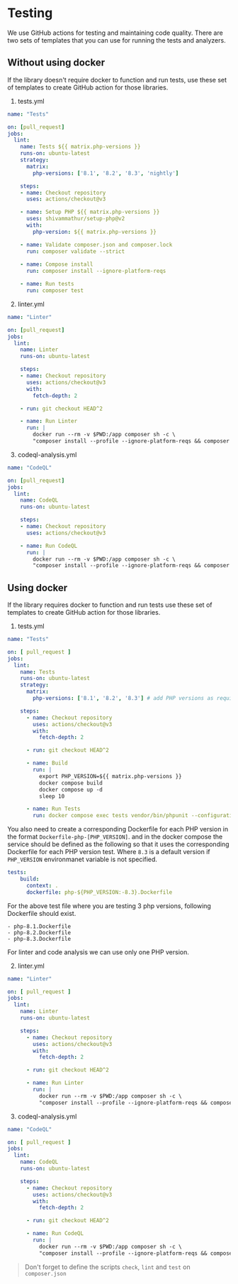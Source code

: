 # Testing

We use GitHub actions for testing and maintaining code quality. There are two sets of templates that you can use for running the tests and analyzers.

## Without using docker

If the library doesn't require docker to function and run tests, use these set of templates to create GitHub action for those libraries.

1. tests.yml

```yml
name: "Tests"

on: [pull_request]
jobs:
  lint:
    name: Tests ${{ matrix.php-versions }}
    runs-on: ubuntu-latest
    strategy:
      matrix:
        php-versions: ['8.1', '8.2', '8.3', 'nightly']

    steps:
    - name: Checkout repository
      uses: actions/checkout@v3

    - name: Setup PHP ${{ matrix.php-versions }}
      uses: shivammathur/setup-php@v2
      with:
        php-version: ${{ matrix.php-versions }}

    - name: Validate composer.json and composer.lock
      run: composer validate --strict
    
    - name: Compose install
      run: composer install --ignore-platform-reqs

    - name: Run tests
      run: composer test
```

2. linter.yml

```yml
name: "Linter"

on: [pull_request]
jobs:
  lint:
    name: Linter
    runs-on: ubuntu-latest

    steps:
    - name: Checkout repository
      uses: actions/checkout@v3
      with:
        fetch-depth: 2

    - run: git checkout HEAD^2

    - name: Run Linter
      run: |
        docker run --rm -v $PWD:/app composer sh -c \
        "composer install --profile --ignore-platform-reqs && composer lint"
```

3. codeql-analysis.yml

```yml
name: "CodeQL"

on: [pull_request]
jobs:
  lint:
    name: CodeQL
    runs-on: ubuntu-latest

    steps:
    - name: Checkout repository
      uses: actions/checkout@v3

    - name: Run CodeQL
      run: |
        docker run --rm -v $PWD:/app composer sh -c \
        "composer install --profile --ignore-platform-reqs && composer check"
```


## Using docker

If the library requires docker to function and run tests use these set of templates to create GitHub action for those libraries.

1. tests.yml

```yaml
name: "Tests"

on: [ pull_request ]
jobs:
  lint:
    name: Tests
    runs-on: ubuntu-latest
    strategy:
      matrix:
        php-versions: ['8.1', '8.2', '8.3'] # add PHP versions as required

    steps:
      - name: Checkout repository
        uses: actions/checkout@v3
        with:
          fetch-depth: 2

      - run: git checkout HEAD^2

      - name: Build
        run: |
          export PHP_VERSION=${{ matrix.php-versions }}
          docker compose build
          docker compose up -d
          sleep 10

      - name: Run Tests
        run: docker compose exec tests vendor/bin/phpunit --configuration phpunit.xml
```

You also need to create a corresponding Dockerfile for each PHP version in the format `Dockerfile-php-[PHP_VERSION]`. and in the docker compose the service should be defined as the following so that it uses the corresponding Dockerfile for each PHP version test. Where `8.3` is a default version if `PHP_VERSION` environmanet variable is not specified.

```yml
tests:
    build:
      context: .
      dockerfile: php-${PHP_VERSION:-8.3}.Dockerfile
```

For the above test file where you are testing 3 php versions, following Dockerfile should exist.

```
- php-8.1.Dockerfile
- php-8.2.Dockerfile
- php-8.3.Dockerfile
```

For linter and code analysis we can use only one PHP version.

2. linter.yml

```yml
name: "Linter"

on: [ pull_request ]
jobs:
  lint:
    name: Linter
    runs-on: ubuntu-latest

    steps:
      - name: Checkout repository
        uses: actions/checkout@v3
        with:
          fetch-depth: 2

      - run: git checkout HEAD^2

      - name: Run Linter
        run: |
          docker run --rm -v $PWD:/app composer sh -c \
          "composer install --profile --ignore-platform-reqs && composer lint"
```

3. codeql-analysis.yml

```yml
name: "CodeQL"

on: [ pull_request ]
jobs:
  lint:
    name: CodeQL
    runs-on: ubuntu-latest

    steps:
      - name: Checkout repository
        uses: actions/checkout@v3
        with:
          fetch-depth: 2

      - run: git checkout HEAD^2

      - name: Run CodeQL
        run: |
          docker run --rm -v $PWD:/app composer sh -c \
          "composer install --profile --ignore-platform-reqs && composer check"
```

> Don't forget to define the scripts `check`, `lint` and `test` on `composer.json`
